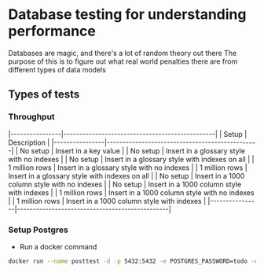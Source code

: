 # Database testing for understanding performance

Databases are magic, and there's a lot of random theory out there
The purpose of this is to figure out what real world penalties there are from different types of data models

## Types of tests
### Throughput
|----------------|------------------------------------------------|
| Setup          | Description                                    |
|----------------|------------------------------------------------|
| No setup       | Insert in a key value                          |
| No setup       | Insert in a glossary style with no indexes     |
| No setup       | Insert in a glossary style with indexes on all |
| 1 million rows | Insert in a glossary style with no indexes     |
| 1 million rows | Insert in a glossary style with indexes on all |
| No setup       | Insert in a 1000 column style with no indexes  |
| No setup       | Insert in a 1000 column style with indexes     |
| 1 million rows | Insert in a 1000 column style with no indexes  |
| 1 million rows | Insert in a 1000 column style with indexes     |
|----------------|------------------------------------------------|

### Setup Postgres
- Run a docker command

```bash
docker run --name posttest -d -p 5432:5432 -e POSTGRES_PASSWORD=todo -e POSTGRES_USER=docker postgres:alpine
```
